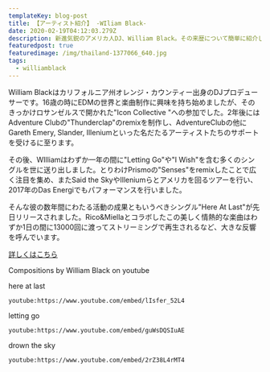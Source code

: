 ```yaml
---
templateKey: blog-post
title: 【アーティスト紹介】 -WIliam Black-
date: 2020-02-19T04:12:03.279Z
description: 新進気鋭のアメリカ人DJ、William Black。その来歴について簡単に紹介します。
featuredpost: true
featuredimage: /img/thailand-1377066_640.jpg
tags:
  - williamblack
---
```

William Blackはカリフォルニア州オレンジ・カウンティー出身のDJプロデューサーです。16歳の時にEDMの世界と楽曲制作に興味を持ち始めましたが、そのきっかけロサンゼルスで開かれた"Icon Collective "への参加でした。2年後にはAdventure Clubの"Thunderclap"のremixを制作し、AdventureClubの他にGareth Emery, Slander, Illeniumといった名だたるアーティストたちのサポートを受けるに至ります。

その後、WIlliamはわずか一年の間に"Letting Go"や"I Wish"を含む多くのシングルを世に送り出しました。とりわけPrismoの"Senses"をremixしたことで広く注目を集め、またSaid the SkyやIlleniumらとアメリカを回るツアーを行い、2017年のDas Energiでもパフォーマンスを行いました。

そんな彼の数年間にわたる活動の成果ともいうべきシングル"Here At Last"が先日リリースされました。Rico&Miellaとコラボしたこの美しく情熱的な楽曲はわずか1日の間に13000回に渡ってストリーミングで再生されるなど、大きな反響を呼んでいます。

[詳しくはこちら](https://edm.com/music-releases/william-black-here-at-last)



Compositions by William Black on youtube

here at last

`youtube:https://www.youtube.com/embed/lIsfer_52L4`

letting go

`youtube:https://www.youtube.com/embed/guWsDQSIuAE`

drown the sky

`youtube:https://www.youtube.com/embed/2rZ38L4rMT4`
